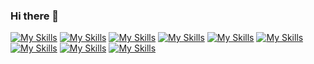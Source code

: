 ### Hi there 👋
[![My Skills](https://skillicons.dev/icons?i=js,html,css,bootstrap,c,cs,dotnet,jquery,kafka,mongodb,php,mysql,postman,py,redis,tensorflow,ts&theme=light)](https://skillicons.dev)
[![My Skills](https://skillicons.dev/icons?i=java,react,angular&theme=light)](https://skillicons.dev)
[![My Skills](https://skillicons.dev/icons?i=docker,jenkins)](https://skillicons.dev)
[![My Skills](https://skillicons.dev/icons?i=arduino,raspberrypi)](https://skillicons.dev)
[![My Skills](https://skillicons.dev/icons?i=discord,eclipse,idea,ai,pr,visualstudio,vscode,github,gitlab)](https://skillicons.dev)
[![My Skills](https://skillicons.dev/icons?i=gradle,maven)](https://skillicons.dev)
[![My Skills](https://skillicons.dev/icons?i=graphql)](https://skillicons.dev)
[![My Skills](https://skillicons.dev/icons?i=linkedin)](https://skillicons.dev)
[![My Skills](https://skillicons.dev/icons?i=linux,powershell)](https://skillicons.dev)
<!--
**belhsen97/belhsen97** is a ✨ _special_ ✨ repository because its `README.md` (this file) appears on your GitHub profile.

Here are some ideas to get you started:

- 🔭 I’m currently working on ...
- 🌱 I’m currently learning ...
- 👯 I’m looking to collaborate on ...
- 🤔 I’m looking for help with ...
- 💬 Ask me about ...
- 📫 How to reach me: ...
- 😄 Pronouns: ...
- ⚡ Fun fact: ...
-->
